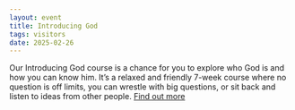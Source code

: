 ```yaml
---
layout: event
title: Introducing God
tags: visitors
date: 2025-02-26
---
```

  
Our Introducing God course is a chance 
for you to explore who God is and how you can know him. It’s a relaxed and 
friendly 7-week course where no question is off limits, you can wrestle with 
big questions, or sit back and listen to ideas from other people. [Find out more](/introducing-god)
